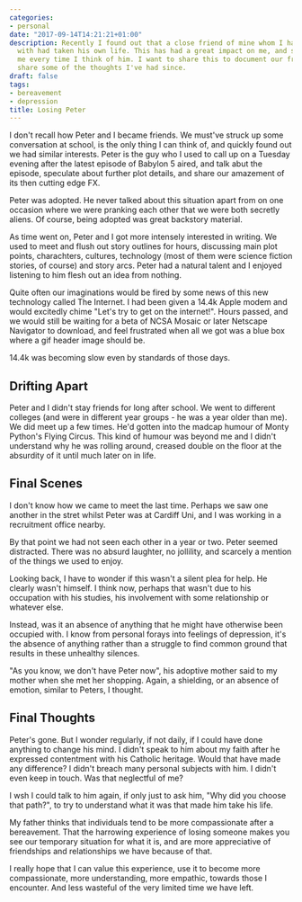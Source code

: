 ```yaml
---
categories:
- personal
date: "2017-09-14T14:21:21+01:00"
description: Recently I found out that a close friend of mine whom I had lost touch
  with had taken his own life. This has had a great impact on me, and still saddens
  me every time I think of him. I want to share this to document our friendship and
  share some of the thoughts I've had since.
draft: false
tags:
- bereavement
- depression
title: Losing Peter
---
```


I don't recall how Peter and I became friends. We must've struck up some conversation at school, is the only thing I can think of, and quickly found out we had similar interests. Peter is the guy who I used to call up on a Tuesday evening after the latest episode of Babylon 5 aired, and talk abut the episode, speculate about further plot details, and share our amazement of its then cutting edge FX.

Peter was adopted. He never talked about this situation apart from on one occasion where we were pranking each other that we were both secretly aliens. Of course, being adopted was great backstory material.

As time went on, Peter and I got more intensely interested in writing. We used to meet and flush out story outlines for hours, discussing main plot points, charachters, cultures, technology (most of them were science fiction stories, of course) and story arcs. Peter had a natural talent and I enjoyed listening to him flesh out an idea from nothing.

Quite often our imaginations would be fired by some news of this new technology called The Internet. I had been given a 14.4k Apple modem and would excitedly chime "Let's try to get on the internet!". Hours passed, and we would still be waiting for a beta of NCSA Mosaic or later Netscape Navigator to download, and feel frustrated when all we got was a blue box where a gif header image should be.

14.4k was becoming slow even by standards of those days.

## Drifting Apart

Peter and I didn't stay friends for long after school. We went to different colleges (and were in different year groups - he was a year older than me). We did meet up a few times. He'd gotten into the madcap humour of Monty Python's Flying Circus. This kind of humour was beyond me and I didn't understand why he was rolling around, creased double on the floor at the absurdity of it until much later on in life.


## Final Scenes

I don't know how we came to meet the last time. Perhaps we saw one another in the stret whilst Peter was at Cardiff Uni, and I was working in a recruitment office nearby.

By that point we had not seen each other in a year or two. Peter seemed distracted. There was no absurd laughter, no jollility, and scarcely a mention of the things we used to enjoy.

Looking back, I have to wonder if this wasn't a silent plea for help. He clearly wasn't himself. I think now, perhaps that wasn't due to his occupation with his studies, his involvement with some relationship or whatever else.

Instead, was it an absence of anything that he might have otherwise been occupied with. I know from personal forays into feelings of depression, it's the absence of anything rather than a struggle to find common ground that results in these unhealthy silences.

"As you know, we don't have Peter now", his adoptive mother said to my mother when she met her shopping. Again, a shielding, or an absence of emotion, similar to Peters, I thought.

## Final Thoughts

Peter's gone. But I wonder regularly, if not daily, if I could have done anything to change his mind. I didn't speak to him about my faith after he expressed contentment with his Catholic heritage. Would that have made any difference? I didn't breach many personal subjects with him. I didn't even keep in touch. Was that neglectful of me?

I wsh I could talk to him again, if only just to ask him, "Why did you choose that path?", to try to understand what it was that made him take his life. 

My father thinks that individuals tend to be more compassionate after a bereavement. That the harrowing experience of losing someone makes you see our temporary situation for what it is, and are more appreciative of friendships and relationships we have because of that.

I really hope that I can value this experience, use it to become more compassionate, more understanding, more empathic, towards those I encounter. And less wasteful of the very limited time we have left.